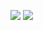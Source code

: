 ![](https://komarev.com/ghpvc/?username=ConsCXius&color=bba67b&style=flat-square&label=alcohol_bottles)
![](https://64.media.tumblr.com/e70e6de3f519e21a1bd309c7a743717c/958424cbf50de87f-1f/s1280x1920/8bafad0b5eb572ae3f543c45999eb310323e0e23.pnj) 
